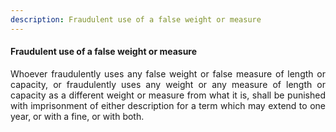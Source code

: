 ```yaml
---
description: Fraudulent use of a false weight or measure
---
```


#### Fraudulent use of a false weight or measure
<div style="text-align: justify">

Whoever fraudulently uses any false weight or false measure of length or capacity, or fraudulently uses any weight or any measure of length or capacity as a different weight or measure from what it is, shall be punished with imprisonment of either description for a term which may extend to one year, or with a fine, or with both.

</div>
